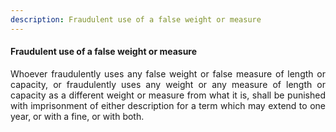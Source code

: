 ```yaml
---
description: Fraudulent use of a false weight or measure
---
```


#### Fraudulent use of a false weight or measure
<div style="text-align: justify">

Whoever fraudulently uses any false weight or false measure of length or capacity, or fraudulently uses any weight or any measure of length or capacity as a different weight or measure from what it is, shall be punished with imprisonment of either description for a term which may extend to one year, or with a fine, or with both.

</div>
